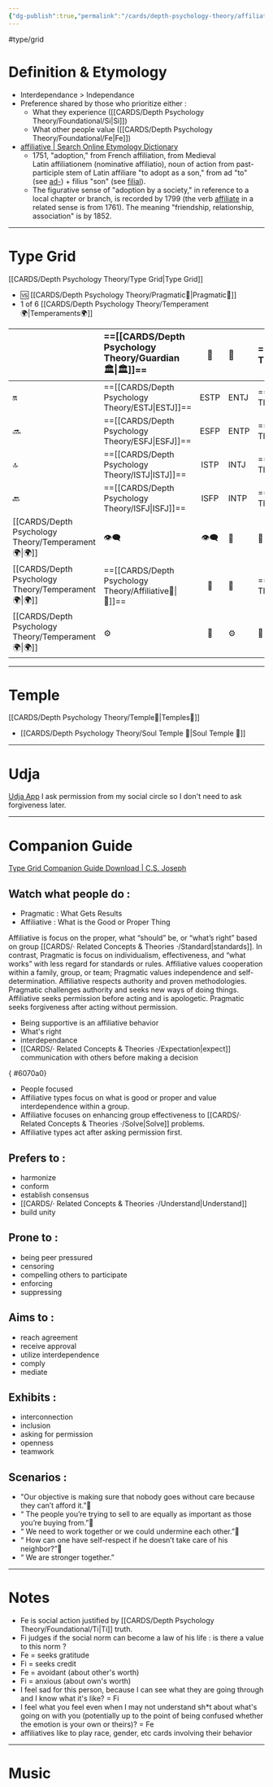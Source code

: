 ```yaml
---
{"dg-publish":true,"permalink":"/cards/depth-psychology-theory/affiliative/","created":"2023-01-01T13:10:48.722+01:00","updated":"2023-04-27T18:50:56.665+02:00"}
---
```


#type/grid 

# Definition & Etymology 
- Interdependance > Independance 
- Preference shared by those who prioritize either : 
	- What they experience ([[CARDS/Depth Psychology Theory/Foundational/Si\|Si]])
	- What other people value ([[CARDS/Depth Psychology Theory/Foundational/Fe\|Fe]])
- [affiliative | Search Online Etymology Dictionary](https://www.etymonline.com/search?q=affiliative)
	- 1751, "adoption," from French affiliation, from Medieval Latin affiliationem (nominative affiliatio), noun of action from past-participle stem of Latin affiliare "to adopt as a son," from ad "to" (see [ad-](https://www.etymonline.com/word/ad-?ref=etymonline_crossreference "Etymology, meaning and definition of ad- ")) + filius "son" (see [filial](https://www.etymonline.com/word/filial?ref=etymonline_crossreference "Etymology, meaning and definition of filial ")).
	- The figurative sense of "adoption by a society," in reference to a local chapter or branch, is recorded by 1799 (the verb [affiliate](https://www.etymonline.com/word/affiliate?ref=etymonline_crossreference "Etymology, meaning and definition of affiliate ") in a related sense is from 1761). The meaning "friendship, relationship, association" is by 1852.
---
# Type Grid 
[[CARDS/Depth Psychology Theory/Type Grid\|Type Grid]]
- 🆚 [[CARDS/Depth Psychology Theory/Pragmatic🦊\|Pragmatic🦊]] 
- 1 of 6 [[CARDS/Depth Psychology Theory/Temperament🌍\|Temperaments🌍]] 

|                      | <font size="4">  ==[[CARDS/Depth Psychology Theory/Guardian 🏛️\|🏛️]]== </font>   |  <font size="4"> 🧰</font>   | <font size="4">   🔮  </font> | <font size="4">   ==[[CARDS/Depth Psychology Theory/Idealist🦄\|🦄]]==  </font>    | 💬                       |    💬                            |    💬                     |
|:-------------------- |:--------------------- |:---------------------:|:------------------------- |:--------------------- |:--------------------- |:-------------------------- |:--------------------- |
| 🔛  |  ==[[CARDS/Depth Psychology Theory/ESTJ\|ESTJ]]==               |        ESTP        |    ENTJ                     |   ==[[CARDS/Depth Psychology Theory/ENFJ\|ENFJ]]==                | ➡️      | 👋       | 🏆     |
| 🔜    |==[[CARDS/Depth Psychology Theory/ESFJ\|ESFJ]]==             |   ESFP  |   ENTP                    |   ==[[CARDS/Depth Psychology Theory/ENFP\|ENFP]]==                | ↪️ | 👋       | 🏃‍♂️ |
| 🔝  | ==[[CARDS/Depth Psychology Theory/ISTJ\|ISTJ]]==            |   ISTP  |   INTJ                    |   ==[[CARDS/Depth Psychology Theory/INFJ\|INFJ]]==                | ➡️      | 🧘‍♂️ | 🏃‍♂️ | 🔙 | 
|  🔙  |  ==[[CARDS/Depth Psychology Theory/ISFJ\|ISFJ]]==             |     ISFP   |    INTP                     |    ==[[CARDS/Depth Psychology Theory/Foundational/INFP\|INFP]]==                 | ↪️ |  🧘‍♂️  | 🏆     |
|   [[CARDS/Depth Psychology Theory/Temperament🌍\|🌍]]                      | 👁️‍🗨️ | 👁️‍🗨️ |  🧲         |  🧲     |                       |                            |                       |
|   [[CARDS/Depth Psychology Theory/Temperament🌍\|🌍]]                     | ==[[CARDS/Depth Psychology Theory/Affiliative🐜\|🐜]]== |  🦊  | 🦊       | ==[[CARDS/Depth Psychology Theory/Affiliative🐜\|🐜]]== |                       |                            |                       |
|   [[CARDS/Depth Psychology Theory/Temperament🌍\|🌍]]                      | ⚙️  |  👀   | ⚙️      | 👀   |                       |                            |                       |

---
# Temple 
[[CARDS/Depth Psychology Theory/Temple🙏\|Temples🙏]] 
- [[CARDS/Depth Psychology Theory/Soul Temple 👥\|Soul Temple 👥]] 

---
# Udja
[Udja App](https://www.udja.app/#/)
I ask permission from my social circle so I don't need to ask forgiveness later.

---
# Companion Guide 
[Type Grid Companion Guide Download | C.S. Joseph](https://csjoseph.life/type-grid-companion-guide-download/)
## Watch what people do : 
- Pragmatic : What Gets Results
- Affiliative : What is the Good or Proper Thing

Affiliative is focus on the proper, what “should” be, or “what’s right” based on group [[CARDS/· Related Concepts & Theories ·/Standard\|standards]]. In contrast, Pragmatic is focus on individualism, effectiveness, and “what works” with less regard for standards or rules.
Affiliative values cooperation within a family, group, or team; Pragmatic
values independence and self-determination. Affiliative respects authority and proven methodologies. Pragmatic challenges authority and seeks new ways of doing things. Affiliative seeks permission before acting and is apologetic. Pragmatic seeks forgiveness after acting without permission.

-   Being supportive is an affiliative behavior 
-   What's right 
-   interdependance
-   [[CARDS/· Related Concepts & Theories ·/Expectation\|expect]] communication with others before making a decision
    
{ #6070a0}

-   People focused   
-   Affiliative types focus on what is good or proper and value interdependence within a group. 
-   Affiliative focuses on enhancing group effectiveness to [[CARDS/· Related Concepts & Theories ·/Solve\|Solve]] problems. 
-   Affiliative types act after asking permission first.

## **Prefers to :** 
-   harmonize
-   conform
-   establish consensus
-   [[CARDS/· Related Concepts & Theories ·/Understand\|Understand]]
-   build unity  
    
## **Prone to :**
-   being peer pressured
-   censoring
-   compelling others to participate
-   enforcing
-   suppressing  
    
## **Aims to :**
-   reach agreement
-   receive approval
-   utilize interdependence
-   comply
-   mediate  
    
## **Exhibits :**
-   interconnection 
-   inclusion
-   asking for permission
-   openness
-   teamwork  
    
## **Scenarios :**
-   "Our objective is making sure that nobody goes without care because they can’t afford it.”
-   “ The people you’re trying to sell to are equally as important as those you’re buying from.”
-   “ We need to work together or we could undermine each other.”
-   “ How can one have self-respect if he doesn’t take care of his neighbor?”
-   “ We are stronger together.”
---
# Notes 

- Fe is social action justified by [[CARDS/Depth Psychology Theory/Foundational/Ti\|Ti]] truth. 
- Fi judges if the social norm can become a law of his life : is there a value to this norm ? 
- Fe = seeks gratitude
- Fi = seeks credit 
- Fe = avoidant (about other's worth)
- Fi = anxious (about own's worth)
- I feel sad for this person, because I can see what they are going through and I know what it's like? = Fi
- I feel what you feel even when I may not understand sh*t about what's going on with you (potentially up to the point of being confused whether the emotion is your own or theirs)? = Fe 
- affiliatives like to play race, gender, etc cards involving their behavior

---
# Music
